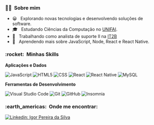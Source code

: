 <h3> 🧑🏻 &nbsp;Sobre mim </h3>

- 😀 &nbsp; Explorando novas tecnologias e desenvolvendo soluções de software.
- 🎓 &nbsp; Estudando Ciências da Computação no <a href="http://www.fai.com.br/portal/">UNIFAI</a>.
- 💼 &nbsp; Trabalhando como analista de suporte II na <a href="https://www.it2b.com.br/">IT2B</a>
- 🌱 &nbsp; Aprendendo mais sobre JavaScript, Node, React e React Native.

<h3> :rocket: &nbsp;Minhas Skills </h3>

**Aplicações e Dados**

  ![JavaScript](https://img.shields.io/badge/-JavaScript-333333?style=flat&logo=javascript)
  ![HTML5](https://img.shields.io/badge/-HTML5-333333?style=flat&logo=HTML5)
  ![CSS](https://img.shields.io/badge/-CSS-333333?style=flat&logo=CSS3&logoColor=1572B6)
  ![React](https://img.shields.io/badge/-React-333333?style=flat&logo=react)
  ![React Native](https://img.shields.io/badge/-React%20Native-333333?style=flat&logo=react)
  ![MySQL](https://img.shields.io/badge/-MySQL-333333?style=flat&logo=mysql)

**Ferramentas de Desenvolvimento**

  ![Visual Studio Code](https://img.shields.io/badge/-Visual%20Studio%20Code-333333?style=flat&logo=visual-studio-code&logoColor=007ACC)
  ![Git](https://img.shields.io/badge/-Git-333333?style=flat&logo=git)
  ![GitHub](https://img.shields.io/badge/-GitHub-333333?style=flat&logo=github)
  ![Insomnia](https://img.shields.io/badge/-Insomnia-333333?style=flat&logo=insomnia)

<h3> :earth_americas: &nbsp;Onde me encontrar: </h3> 

[![Linkedin: Igor Pereira da Silva](https://img.shields.io/badge/-Igor%20Pereira-blue?style=flat-square&logo=Linkedin&logoColor=white&link=LINK-DO-SEU-LINKEDIN)](https://www.linkedin.com/in/igor-pereira-da-silva-980b30175/)
